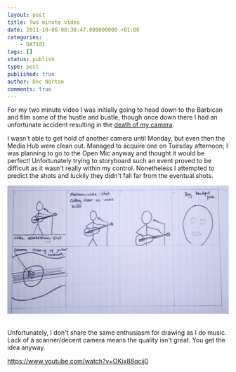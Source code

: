 ```yaml
---
layout: post
title: Two minute video
date: 2011-10-06 00:38:47.000000000 +01:00
categories:
    - DAT101
tags: []
status: publish
type: post
published: true
author: Dec Norton
comments: true
---
```


For my two minute video I was initially going to head down to the Barbican and film some of the hustle and bustle, though once down there I had an unfortunate accident resulting in the [death of my camera](https://decnorton.dev/assets/dead-camera.jpg).

I wasn't able to get hold of another camera until Monday, but even then the Media Hub were clean out. Managed to acquire one on Tuesday afternoon; I was planning to go to the Open Mic anyway and thought it would be perfect! Unfortunately trying to storyboard such an event proved to be difficult as it wasn't really within my control. Nonetheless I attempted to predict the shots and luckily they didn't fall far from the eventual shots.

[![storyboard](/assets/storyboard.jpg? "Storyboard")](/assets/storyboard.jpg)

[](/assets/storyboard.jpg)

[](/assets/storyboard.jpg)  
Unfortunately, I don't share the same enthusiasm for drawing as I do music. Lack of a scanner/decent camera means the quality isn't great. You get the idea anyway.

https://www.youtube.com/watch?v=OKix88qcij0
